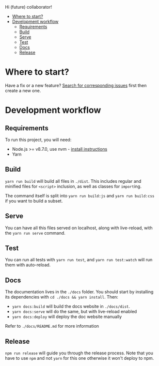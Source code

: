 Hi (future) collaborator!

<!-- START doctoc generated TOC please keep comment here to allow auto update -->
<!-- DON'T EDIT THIS SECTION, INSTEAD RE-RUN doctoc TO UPDATE -->

- [Where to start?](#where-to-start)
- [Development workflow](#development-workflow)
  - [Requirements](#requirements)
  - [Build](#build)
  - [Serve](#serve)
  - [Test](#test)
  - [Docs](#docs)
  - [Release](#release)

<!-- END doctoc generated TOC please keep comment here to allow auto update -->

# Where to start?

Have a fix or a new feature? [Search for corresponding issues][14] first then create a new one.

# Development workflow

## Requirements

To run this project, you will need:

- Node.js >= v8.7.0, use nvm - [install instructions][15]
- Yarn

## Build

`yarn run build` will build all files in `./dist`. This includes regular and minified files for `<script>` inclusion, as well as classes for `import`ing.

The command itself is split into `yarn run build:js` and `yarn run build:css` if you want to build a subset.

## Serve

You can have all this files served on localhost, along with live-reload, with the `yarn run serve` command.

## Test

You can run all tests with `yarn run test`, and `yarn run test:watch` will run them with auto-reload.

## Docs

The documentation lives in the `./docs` folder. You should start by installing its dependencies with `cd ./docs && yarn install`. Then:

- `yarn docs:build` will build the docs website in `./docs/dist`.
- `yarn docs:serve` will do the same, but with live-reload enabled
- `yarn docs:deploy` will deploy the doc website manually

Refer to `./docs/README.md` for more information

## Release

`npm run release` will guide you through the release process. Note that you have to use `npm` and not `yarn` for this one otherwise it won't deploy to npm.

[1]: #where-to-start
[2]: #development-workflow
[3]: #requirements
[4]: #launch
[5]: #local-build
[6]: #commit-message-guidelines
[7]: #revert
[8]: #type
[9]: #scope
[10]: #subject
[11]: #body
[12]: #footer
[13]: #releasing
[14]: https://github.com/algolia/docsearch/issues
[15]: https://github.com/creationix/nvm#install-script

